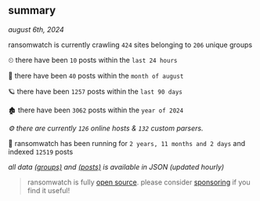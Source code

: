 
## summary
_august 6th, 2024_

ransomwatch is currently crawling `424` sites belonging to `206` unique groups

⏲ there have been `10` posts within the `last 24 hours`

🦈 there have been `40` posts within the `month of august`

🪐 there have been `1257` posts within the `last 90 days`

🏚 there have been `3062` posts within the `year of 2024`

_⚙️ there are currently `126` online hosts & `132` custom parsers._

🦕 ransomwatch has been running for `2 years, 11 months and 2 days` and indexed `12519` posts

_all data  [(groups)](http://ransomwhat.telemetry.ltd/groups) and [(posts)](http://ransomwhat.telemetry.ltd/posts) is available in JSON (updated hourly)_

> ransomwatch is fully [open source](https://github.com/joshhighet/ransomwatch#ransomwatch--). please consider [sponsoring](https://github.com/sponsors/joshhighet) if you find it useful!

